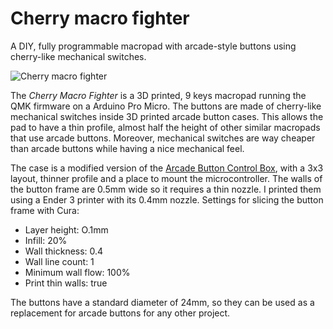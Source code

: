# Cherry macro fighter

A DIY, fully programmable macropad with arcade-style buttons using cherry-like mechanical switches.

![Cherry macro fighter](https://manuelbajo.com/files/images/cherry_macro_fighter.jpg)

The *Cherry Macro Fighter* is a 3D printed, 9 keys macropad running the QMK firmware on a Arduino Pro Micro. 
The buttons are made of cherry-like mechanical switches inside  3D printed arcade button cases.
This allows the pad to have a thin profile, almost half the height of other similar macropads that use arcade buttons.
Moreover, mechanical switches are way cheaper than arcade buttons while having a nice mechanical feel.

The case is a modified version of the [Arcade Button Control Box](https://www.thingiverse.com/thing:2408094), with a 3x3 layout, thinner profile and a place to mount the microcontroller. 
The walls of the button frame are 0.5mm wide so it requires a thin nozzle. I printed them using a Ender 3 printer with its 0.4mm nozzle. Settings for slicing the button frame with Cura:

- Layer height: O.1mm
- Infill: 20%
- Wall thickness: 0.4
- Wall line count: 1
- Minimum wall flow: 100%
- Print thin walls: true

The buttons have a standard diameter of 24mm, so they can be used as a replacement for arcade buttons for any other project. 
